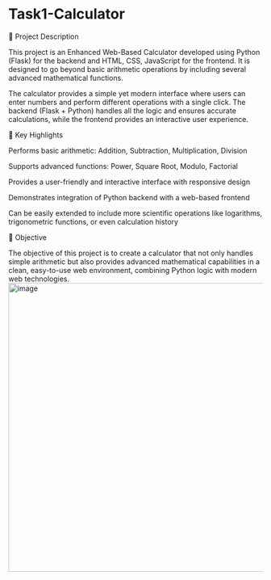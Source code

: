 # Task1-Calculator

📖 Project Description

This project is an Enhanced Web-Based Calculator developed using Python (Flask) for the backend and HTML, CSS, JavaScript for the frontend.
It is designed to go beyond basic arithmetic operations by including several advanced mathematical functions.

The calculator provides a simple yet modern interface where users can enter numbers and perform different operations with a single click.
The backend (Flask + Python) handles all the logic and ensures accurate calculations, while the frontend provides an interactive user experience.

🌟 Key Highlights

Performs basic arithmetic: Addition, Subtraction, Multiplication, Division

Supports advanced functions: Power, Square Root, Modulo, Factorial

Provides a user-friendly and interactive interface with responsive design

Demonstrates integration of Python backend with a web-based frontend

Can be easily extended to include more scientific operations like logarithms, trigonometric functions, or even calculation history

🎯 Objective

The objective of this project is to create a calculator that not only handles simple arithmetic but also provides advanced mathematical capabilities in a clean, easy-to-use web environment, combining Python logic with modern web technologies.
<img width="1250" height="572" alt="image" src="https://github.com/user-attachments/assets/f66b3944-0e82-4dca-8fff-3a165460bf03" />

